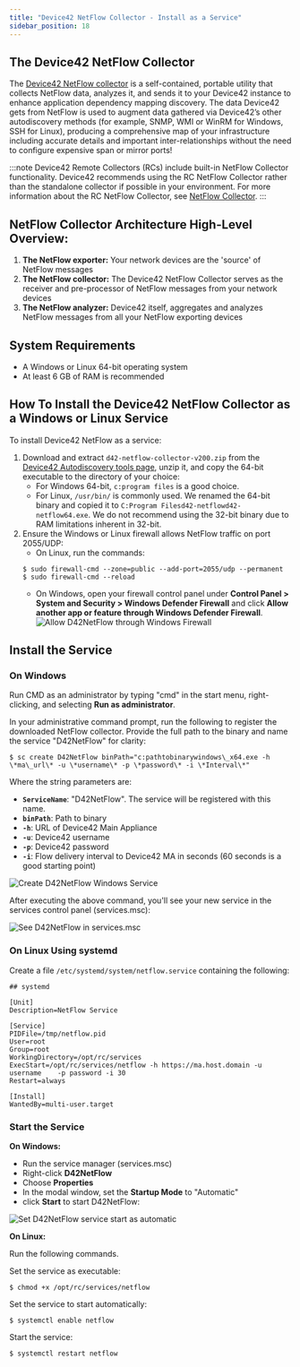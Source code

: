 ```yaml
---
title: "Device42 NetFlow Collector - Install as a Service"
sidebar_position: 18
---
```


## The Device42 NetFlow Collector

The [Device42 NetFlow collector](https://www.device42.com/autodiscovery/) is a self-contained, portable utility that collects NetFlow data, analyzes it, and sends it to your Device42 instance to enhance application dependency mapping discovery. The data Device42 gets from NetFlow is used to augment data gathered via Device42’s other autodiscovery methods (for example, SNMP, WMI or WinRM for Windows, SSH for Linux), producing a comprehensive map of your infrastructure including accurate details and important inter-relationships without the need to configure expensive span or mirror ports!

:::note
Device42 Remote Collectors (RCs) include built-in NetFlow Collector functionality. Device42 recommends using the RC NetFlow Collector rather than the standalone collector if possible in your environment. For more information about the RC NetFlow Collector, see [NetFlow Collector](auto-discovery/netflow-collector.md).
:::

## NetFlow Collector Architecture High-Level Overview:

1. **The NetFlow exporter:** Your network devices are the 'source' of NetFlow messages
2. **The NetFlow collector:** The Device42 NetFlow Collector serves as the receiver and pre-processor of NetFlow messages from your network devices
3. **The NetFlow analyzer:** Device42 itself, aggregates and analyzes NetFlow messages from all your NetFlow exporting devices

## System Requirements

- A Windows or Linux 64-bit operating system
- At least 6 GB of RAM is recommended

## How To Install the Device42 NetFlow Collector as a Windows or Linux Service

To install Device42 NetFlow as a service:

1. Download and extract `d42-netflow-collector-v200.zip` from the [Device42 Autodiscovery tools page](https://www.device42.com/autodiscovery/), unzip it, and copy the 64-bit executable to the directory of your choice:
    - For Windows 64-bit, `c:program files` is a good choice.
    - For Linux, `/usr/bin/` is commonly used. We renamed the 64-bit binary and copied it to `C:Program Filesd42-netflowd42-netflow64.exe`. 
    We do not recommend using the 32-bit binary due to RAM limitations inherent in 32-bit.
2. Ensure the Windows or Linux firewall allows NetFlow traffic on port 2055/UDP:
    - On Linux, run the commands:
    ```
    $ sudo firewall-cmd --zone=public --add-port=2055/udp --permanent
    $ sudo firewall-cmd --reload
    ```
    - On Windows, open your firewall control panel under **Control Panel > System and Security > Windows Defender Firewall** and click **Allow another app or feature through Windows Defender Firewall**.
    ![Allow D42NetFlow through Windows Firewall](/assets/images/Windows_Firewall_Allowed.png)

## Install the Service

### On Windows

Run CMD as an administrator by typing "cmd" in the start menu, right-clicking, and selecting **Run as administrator**.

In your administrative command prompt, run the following to register the downloaded NetFlow collector. Provide the full path to the binary and name the service "D42NetFlow" for clarity:

```
$ sc create D42NetFlow binPath="c:pathtobinarywindows\_x64.exe -h \*ma\_url\* -u \*username\* -p \*password\* -i \*Interval\*" 
```

Where the string parameters are:

- **`ServiceName`**: "D42NetFlow". The service will be registered with this name.
- **`binPath`**: Path to binary
- **`-h`**: URL of Device42 Main Appliance
- **`-u`**: Device42 username
- **`-p`**: Device42 password
- **`-i`**: Flow delivery interval to Device42 MA in seconds (60 seconds is a good starting point)


![Create D42NetFlow Windows Service](/assets/images/Create_D42_NetFlow_Service.png)

After executing the above command, you'll see your new service in the services control panel (services.msc):

![See D42NetFlow in services.msc](/assets/images/D42NetFlow_services-msc.png)

### On Linux Using systemd

Create a file `/etc/systemd/system/netflow.service` containing the following:

```
## systemd

[Unit]
Description=NetFlow Service

[Service]
PIDFile=/tmp/netflow.pid
User=root
Group=root
WorkingDirectory=/opt/rc/services
ExecStart=/opt/rc/services/netflow -h https://ma.host.domain -u username    -p password -i 30
Restart=always

[Install]
WantedBy=multi-user.target
```

### Start the Service

**On Windows:** 

- Run the service manager (services.msc)
- Right-click **D42NetFlow**
- Choose **Properties**
- In the modal window, set the **Startup Mode** to "Automatic"
- click **Start** to start D42NetFlow: 

![Set D42NetFlow service start as automatic](/assets/images/Set_service_start_automatic.png)

**On Linux:**

Run the following commands.

Set the service as executable:
```
$ chmod +x /opt/rc/services/netflow
```
Set the service to start automatically:
```
$ systemctl enable netflow
```
Start the service:
```
$ systemctl restart netflow
```
